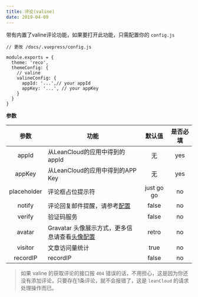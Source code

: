 ```yaml
---
title: 评论(valine)
date: 2019-04-09
---
```


带有内置了valine评论功能，如果要打开此功能，只需配置你的 `config.js`

```javscript
// 更改 /docs/.vuepress/config.js

module.exports = {
  theme: 'reco',
  themeConfig: {
    // valine
    valineConfig: {
      appId: '...',// your appId
      appKey: '...', // your appKey
    }
  }  
}
```

**参数**

|参数|功能|默认值|是否必填|
|:-: | - | :-: | :-: |
|appId|从LeanCloud的应用中得到的appId|无|yes|
|appKey|从LeanCloud的应用中得到的APP Key|无|yes|
|placeholder|评论框占位提示符|just go go|no|
|notify|评论回复邮件提醒，请参考[配置](https://github.com/xCss/Valine/wiki/Valine-%E8%AF%84%E8%AE%BA%E7%B3%BB%E7%BB%9F%E4%B8%AD%E7%9A%84%E9%82%AE%E4%BB%B6%E6%8F%90%E9%86%92%E8%AE%BE%E7%BD%AE)|false|no|
|verify|验证码服务|false|no|
|avatar|Gravatar 头像展示方式，更多信息请查看[头像配置](https://valine.js.org/avatar.html)|retro|no|
|visitor|文章访问量统计|true|no|
|recordIP|recordIP|false|no|

> 如果 valine 的获取评论的接口报 `404` 错误的话，不用担心，这是因为你还没有添加评论，只要存在1条评论，就不会报错了，这是 `leanCloud` 的请求处理操作而已。